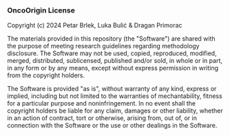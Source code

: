 ### OncoOrigin License

Copyright (c) 2024 Petar Brlek, Luka Bulić & Dragan Primorac

The materials provided in this repository (the "Software") are shared with the purpose of meeting research guidelines regarding methodology disclosure. The Software may not be used, copied, reproduced, modified, merged, distributed, sublicensed, published and/or sold, in whole or in part, in any form or by any means, except without express permission in writing from the copyright holders. 

The Software is provided "as is", without warranty of any kind, express or implied, including but not limited to the warranties of mechantability, fitness for a particular purpose and noninfringement. In no event shall the copyright holders be liable for any claim, damages or other liability, whether in an action of contract, tort or otherwise, arising from, out of, or in connection with the Software or the use or other dealings in the Software.
